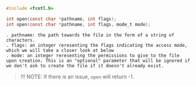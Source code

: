 ```c
#include <fcntl.h>

int open(const char *pathname, int flags);
int open(const char *pathname, int flags, mode_t mode);
```

	. pathname: the path towards the file in the form of a string of characters.
	. flags: an integer reresenting the flags indicating the access mode, which we will take a closer look at below
	. mode: an integer reresenting the permissions to give to the file upon creation. This is an "optional" parameter that will be ignored if we don't ask to create the file if it doesn't already exist.

> !!! NOTE: If there is an issue, `open` will return -1.

